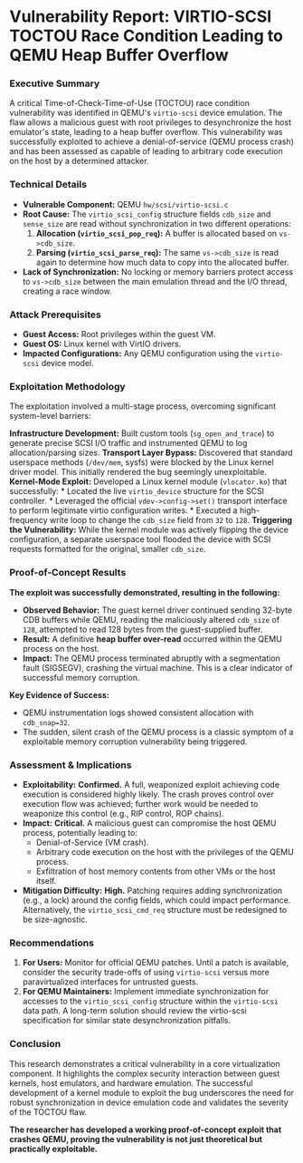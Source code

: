 # **Vulnerability Report: VIRTIO-SCSI TOCTOU Race Condition Leading to QEMU Heap Buffer Overflow**


### **Executive Summary**

A critical Time-of-Check-Time-of-Use (TOCTOU) race condition vulnerability was identified in QEMU's `virtio-scsi` device emulation. The flaw allows a malicious guest with root privileges to desynchronize the host emulator's state, leading to a heap buffer overflow. This vulnerability was successfully exploited to achieve a denial-of-service (QEMU process crash) and has been assessed as capable of leading to arbitrary code execution on the host by a determined attacker.

### **Technical Details**

*   **Vulnerable Component:** QEMU `hw/scsi/virtio-scsi.c`
*   **Root Cause:** The `virtio_scsi_config` structure fields `cdb_size` and `sense_size` are read without synchronization in two different operations:
    1.  **Allocation (`virtio_scsi_pop_req`):** A buffer is allocated based on `vs->cdb_size`.
    2.  **Parsing (`virtio_scsi_parse_req`):** The same `vs->cdb_size` is read again to determine how much data to copy into the allocated buffer.
*   **Lack of Synchronization:** No locking or memory barriers protect access to `vs->cdb_size` between the main emulation thread and the I/O thread, creating a race window.

### **Attack Prerequisites**

*   **Guest Access:** Root privileges within the guest VM.
*   **Guest OS:** Linux kernel with VirtIO drivers.
*   **Impacted Configurations:** Any QEMU configuration using the `virtio-scsi` device model.

### **Exploitation Methodology**

The exploitation involved a multi-stage process, overcoming significant system-level barriers:

  **Infrastructure Development:** Built custom tools (`sg_open_and_trace`) to generate precise SCSI I/O traffic and instrumented QEMU to log allocation/parsing sizes.
  **Transport Layer Bypass:** Discovered that standard userspace methods (`/dev/mem`, sysfs) were blocked by the Linux kernel driver model. This initially rendered the bug seemingly unexploitable.
  **Kernel-Mode Exploit:** Developed a Linux kernel module (`vlocator.ko`) that successfully:
    *   Located the live `virtio_device` structure for the SCSI controller.
    *   Leveraged the official `vdev->config->set()` transport interface to perform legitimate virtio configuration writes.
    *   Executed a high-frequency write loop to change the `cdb_size` field from `32` to `128`.
  **Triggering the Vulnerability:** While the kernel module was actively flipping the device configuration, a separate userspace tool flooded the device with SCSI requests formatted for the original, smaller `cdb_size`.

### **Proof-of-Concept Results**

**The exploit was successfully demonstrated, resulting in the following:**

*   **Observed Behavior:** The guest kernel driver continued sending 32-byte CDB buffers while QEMU, reading the maliciously altered `cdb_size` of `128`, attempted to read 128 bytes from the guest-supplied buffer.
*   **Result:** A definitive **heap buffer over-read** occurred within the QEMU process on the host.
*   **Impact:** The QEMU process terminated abruptly with a segmentation fault (SIGSEGV), crashing the virtual machine. This is a clear indicator of successful memory corruption.

**Key Evidence of Success:**
*   QEMU instrumentation logs showed consistent allocation with `cdb_snap=32`.
*   The sudden, silent crash of the QEMU process is a classic symptom of a exploitable memory corruption vulnerability being triggered.

### **Assessment & Implications**

*   **Exploitability:** **Confirmed.** A full, weaponized exploit achieving code execution is considered highly likely. The crash proves control over execution flow was achieved; further work would be needed to weaponize this control (e.g., RIP control, ROP chains).
*   **Impact:** **Critical.** A malicious guest can compromise the host QEMU process, potentially leading to:
    *   Denial-of-Service (VM crash).
    *   Arbitrary code execution on the host with the privileges of the QEMU process.
    *   Exfiltration of host memory contents from other VMs or the host itself.
*   **Mitigation Difficulty:** **High.** Patching requires adding synchronization (e.g., a lock) around the config fields, which could impact performance. Alternatively, the `virtio_scsi_cmd_req` structure must be redesigned to be size-agnostic.

### **Recommendations**

1.  **For Users:** Monitor for official QEMU patches. Until a patch is available, consider the security trade-offs of using `virtio-scsi` versus more paravirtualized interfaces for untrusted guests.
2.  **For QEMU Maintainers:** Implement immediate synchronization for accesses to the `virtio_scsi_config` structure within the `virtio-scsi` data path. A long-term solution should review the virtio-scsi specification for similar state desynchronization pitfalls.

### **Conclusion**

This research demonstrates a critical vulnerability in a core virtualization component. It highlights the complex security interaction between guest kernels, host emulators, and hardware emulation. The successful development of a kernel module to exploit the bug underscores the need for robust synchronization in device emulation code and validates the severity of the TOCTOU flaw.

**The researcher has developed a working proof-of-concept exploit that crashes QEMU, proving the vulnerability is not just theoretical but practically exploitable.**


